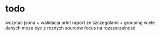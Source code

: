 # todo

wczytac jsona + walidacja
print raport ze szczegolami + grouping
wiele danych moze byc z roznych sourców
focus na rozszerzalność
